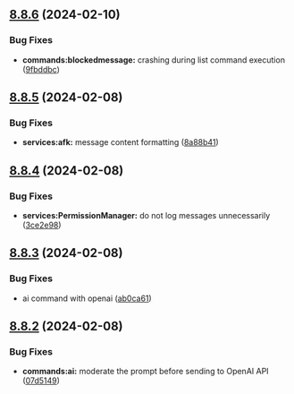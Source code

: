 ## [8.8.6](https://github.com/onesoft-sudo/sudobot/compare/v8.8.5...v8.8.6) (2024-02-10)


### Bug Fixes

* **commands:blockedmessage:** crashing during list command execution ([9fbddbc](https://github.com/onesoft-sudo/sudobot/commit/9fbddbcb7a275838117df7a3d5d166feb7865e2b))



## [8.8.5](https://github.com/onesoft-sudo/sudobot/compare/v8.8.4...v8.8.5) (2024-02-08)


### Bug Fixes

* **services:afk:** message content formatting ([8a88b41](https://github.com/onesoft-sudo/sudobot/commit/8a88b412953b82b9623c64571b545219c6252a45))



## [8.8.4](https://github.com/onesoft-sudo/sudobot/compare/v8.8.3...v8.8.4) (2024-02-08)


### Bug Fixes

* **services:PermissionManager:** do not log messages unnecessarily ([3ce2e98](https://github.com/onesoft-sudo/sudobot/commit/3ce2e98546875d3e2cb10879bf3de14eabe81b19))



## [8.8.3](https://github.com/onesoft-sudo/sudobot/compare/v8.8.2...v8.8.3) (2024-02-08)


### Bug Fixes

* ai command with openai ([ab0ca61](https://github.com/onesoft-sudo/sudobot/commit/ab0ca612d9d8e498702355e15a6da15abc7e8cec))



## [8.8.2](https://github.com/onesoft-sudo/sudobot/compare/v8.8.1...v8.8.2) (2024-02-08)


### Bug Fixes

* **commands:ai:** moderate the prompt before sending to OpenAI API ([07d5149](https://github.com/onesoft-sudo/sudobot/commit/07d5149fb790039f371eef1251fef4239de8f668))



